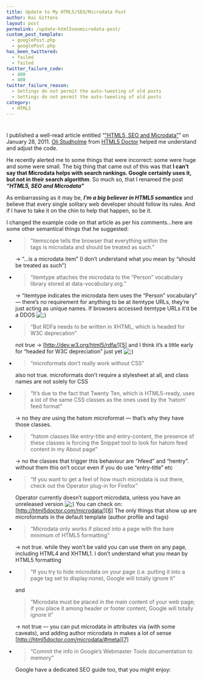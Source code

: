 ```yaml
---
title: Update to My HTML5/SEO/Microdata Post
author: Kai Gittens
layout: post
permalink: /update-html5seomicrodata-post/
custom_post_template:
  - googlePost.php
  - googlePost.php
has_been_twittered:
  - failed
  - failed
twitter_failure_code:
  - 400
  - 400
twitter_failure_reason:
  - Settings do not permit the auto-tweeting of old posts
  - Settings do not permit the auto-tweeting of old posts
category:
  - HTML5
---
```

# 

I published a well-read article entitled “[“HTML5, SEO and Microdata”][1]” on January 28, 2011. [Oli Studholme][2] from [HTML5 Doctor][3] helped me understand and adjust the code.

 [1]: http://kaidez.com/html5-seo-microdata/
 [2]: http://twitter.com/boblet
 [3]: http://html5doctor.com/

He recently alerted me to some things that were incorrect: some were huge and some were small. The big thing that came out of this was that **I can’t say that Microdata helps with search rankings. Google certainly uses it, but not in their search algorithm**. So much so, that I renamed the post ***“HTML5, SEO and Microdata”***

As embarrassing as it may be, ***I’m a big believer in HTML5 semantics*** and believe that every single solitary web developer should follow its rules. And if I have to take it on the chin to help that happen, so be it.

I changed the example code on that article as per his comments…here are some other semantical things that he suggested:

*   > “itemscope tells the browser that everything within the  
    >  tags is microdata and should be treated as such.”
    
    -> “…is a microdata item” (I don’t understand what you mean by “should be treated as such”)

*   > “itemtype attaches the microdata to the “Person” vocabulary library stored at data-vocabulary.org.”
    
    -> “itemtype indicates the microdata item uses the “Person” vocabulary” — there’s no requirement for anything to be at itemtype URLs, they’re just acting as unique names. If browsers accessed itemtype URLs it’d be a DDOS ![;)][4] 

*   > “But RDFa needs to be written in XHTML, which is headed for W3C deprecation”
    
    not true -> [http://dev.w3.org/html5/rdfa/][5] and I think it’s a little early for “headed for W3C depreciation” just yet ![;)][4] 

*   > “microformats don’t really work without CSS”
    
    also not true. microformats don’t require a stylesheet at all, and class names are not solely for CSS

*   > “It’s due to the fact that Twenty Ten, which is HTML5-ready, uses a lot of the same CSS classes as the ones used by the ‘hatom’ feed format”
    
    -> no they *are* using the hatom microformat — that’s why they have those classes.

*   > “hatom classes like entry-title and entry-content, the presence of these classes is forcing the Snippet tool to look for hatom feed content in my About page”
    
    -> no the classes that trigger this behaviour are “hfeed” and “hentry”. without them this on’t occur even if you do use “entry-title” etc

*   > “If you want to get a feel of how much microdata is out there, check out the Operator plug-in for Firefox”
    
    Operator currently doesn’t support microdata, unless you have an unreleased version ![;)][4] You can check on: [http://html5doctor.com/microdata/][6] The only things that show up are microformats in the default template (author profile and tags)

*   > “Microdata only works if placed into a page with the bare minimum of HTML5 formatting”
    
    -> not true. while they won’t be valid you can use them on any page, including HTML4 and XHTML1. I don’t understand what you mean by HTML5 formatting

*   > “If you try to hide microdata on your page (i.e. putting it into a page tag set to display:none), Google will totally ignore it”
    
    and
    
    > “Microdata must be placed in the main content of your web page; if you place it among header or footer content, Google will totally ignore it”
    
    -> not true — you can put microdata in attributes via (with some caveats), and adding author microdata in  makes a lot of sense [http://html5doctor.com/microdata/#meta][7]

*   > “Commit the info in Google’s Webmaster Tools documentation to memory”
    
    Google have a dedicated SEO guide too, that you might enjoy: 

 [4]: http://localhost:8888/wp-includes/images/smilies/icon_wink.gif
 [5]: http://dev.w3.org/html5/rdfa/ "HTML RDFa 1.1"
 [6]: http://html5doctor.com/microdata/ "Extending HTML5 — Microdata | HTML5 Doctor"
 [7]: http://html5doctor.com/microdata/#meta "Extending HTML5 — Microdata | HTML5 Doctor"